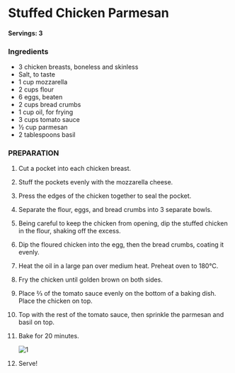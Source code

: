 # Stuffed Chicken Parmesan

#### Servings: 3

### Ingredients 

* 3 chicken breasts, boneless and skinless
* Salt, to taste
* 1 cup mozzarella
* 2 cups flour
* 6 eggs, beaten
* 2 cups bread crumbs
* 1 cup oil, for frying
* 3 cups tomato sauce
* ½ cup parmesan
* 2 tablespoons basil

### PREPARATION

1. Cut a pocket into each chicken breast.
2. Stuff the pockets evenly with the mozzarella cheese.
3. Press the edges of the chicken together to seal the pocket.
4. Separate the flour, eggs, and bread crumbs into 3 separate bowls.
5. Being careful to keep the chicken from opening, dip the stuffed chicken in the flour, shaking off the excess.
6. Dip the floured chicken into the egg, then the bread crumbs, coating it evenly.
7. Heat the oil in a large pan over medium heat. Preheat oven to 180°C.
8. Fry the chicken until golden brown on both sides.
9. Place ⅔ of the tomato sauce evenly on the bottom of a baking dish. Place the chicken on top.
10. Top with the rest of the tomato sauce, then sprinkle the parmesan and basil on top.
11. Bake for 20 minutes.

    ![1](https://cloud.githubusercontent.com/assets/22593770/20465054/8bdee6e8-af4c-11e6-889d-108b50085e24.jpg)

12. Serve!
